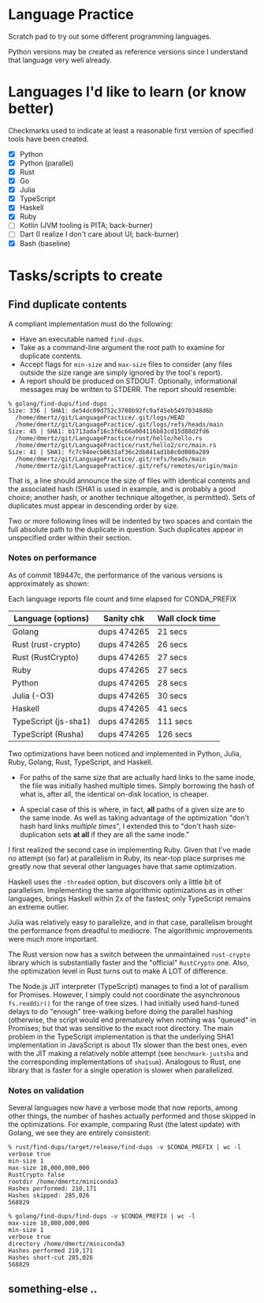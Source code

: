 # Language Practice

Scratch pad to try out some different programming languages.

Python versions may be created as reference versions since I understand 
that language very well already.

# Languages I'd like to learn (or know better)

Checkmarks used to indicate at least a reasonable first version of specified tools have been created.

- [x] Python
- [x] Python (parallel)
- [x] Rust
- [x] Go
- [x] Julia
- [x] TypeScript
- [x] Haskell
- [x] Ruby
- [ ] Kotlin (JVM tooling is PITA; back-burner)
- [ ] Dart (I realize I don't care about UI; back-burner)
- [x] Bash (baseline)

# Tasks/scripts to create

## Find duplicate contents

A compliant implementation must do the following:

* Have an executable named `find-dups`.
* Take as a command-line argument the root path to examine for duplicate contents.
* Accept flags for `min-size` and `max-size` files to consider (any files outside the size range are simply ignored by the tool's report).
* A report should be produced on STDOUT. Optionally, informational messages may be written to STDERR.  The report should resemble:

```
% golang/find-dups/find-dups .
Size: 336 | SHA1: de54dc09d752c3708b92fc9af45eb54970348d6b
  /home/dmertz/git/LanguagePractice/.git/logs/HEAD
  /home/dmertz/git/LanguagePractice/.git/logs/refs/heads/main
Size: 45 | SHA1: b1713adaf16c3f6c66a004116b83cd15d88d2fd6
  /home/dmertz/git/LanguagePractice/rust/hello/hello.rs
  /home/dmertz/git/LanguagePractice/rust/hello2/src/main.rs
Size: 41 | SHA1: fc7c94eecb0631af36c2db841ad1b8c0d080a289
  /home/dmertz/git/LanguagePractice/.git/refs/heads/main
  /home/dmertz/git/LanguagePractice/.git/refs/remotes/origin/main
```

That is, a line should announce the size of files with identical contents
and the associated hash (SHA1 is used in example, and is probably a good
choice; another hash, or another technique altogether, is permitted). Sets
of duplicates must appear in descending order by size.

Two or more following lines will be indented by two spaces and contain the
full absolute path to the duplicate in question. Such duplicates appear in
unspecified order within their section.

### Notes on performance

As of commit 189447c, the performance of the various versions is approximately
as shown:

Each language reports file count and time elapsed for CONDA_PREFIX

| Language (options)   | Sanity chk  | Wall clock time
|----------------------|-------------|----------------
| Golang               | dups 474265 | 21 secs
| Rust (rust-crypto)   | dups 474265 | 26 secs
| Rust (RustCrypto)    | dups 474265 | 27 secs
| Ruby                 | dups 474265 | 27 secs
| Python               | dups 474265 | 28 secs
| Julia (-O3)          | dups 474265 | 30 secs
| Haskell              | dups 474265 | 41 secs
| TypeScript (js-sha1) | dups 474265 | 111 secs
| TypeScript (Rusha)   | dups 474265 | 126 secs

Two optimizations have been noticed and implemented in Python, Julia, Ruby,
Golang, Rust, TypeScript, and Haskell. 

* For paths of the same size that are actually hard links to the same inode,
the file was initially hashed multiple times.  Simply borrowing the hash of
what is, after all, the identical on-disk location, is cheaper.

* A special case of this is where, in fact, **all** paths of a given size are
to the same inode.  As well as taking advantage of the optimization "don't hash
hard links *multiple times*", I extended this to "don't hash size-duplication
sets **at all** if they are all the same inode." 

I first realized the second case in implementing Ruby.  Given that I've made no
attempt (so far) at parallelism in Ruby, its near-top place surprises me
greatly now that several other languages have that same optimization.

Haskell uses the `-threaded` option, but discovers only a little bit of
parallelism.  Implementing the same algorithmic optimizations as in other
languages, brings Haskell within 2x of the fastest; only TypeScript 
remains an extreme outlier.

Julia was relatively easy to parallelize, and in that case, parallelism
brought the performance from dreadful to mediocre.  The algorithmic
improvements were much more important.

The Rust version now has a switch  between the unmaintained `rust-crypto`
library which is substantially faster and the "official" `RustCrypto` one.
Also, the optimization level in Rust turns out to make A LOT of difference.

The Node.js JIT interpreter (TypeScript) manages to find a lot of parallism for
Promises. However, I simply could not coordinate the asynchronous
`fs.readdir()` for the range of tree sizes.  I had initially used hand-tuned
delays to do "enough" tree-walking before doing the parallel hashing
(otherwise, the script would end prematurely when nothing was "queued" in
Promises; but that was sensitive to the exact root directory.  The main problem
in the TypeScript implementation is that the underlying SHA1 implementation in
JavaScript is about 11x slower than the best ones, even with the JIT making a
relatively noble attempt (see `benchmark-justsha` and the corresponding
implementations of `sha1sum`). Analogous to Rust, one library that is faster
for a single operation is slower when parallelized.

### Notes on validation

Several languages now have a verbose mode that now reports, among other
things, the number of hashes actually performed and those skipped in the
optimizations.  For example, comparing Rust (the latest update) with Golang,
we see they are entirely consistent:

```
% rust/find-dups/target/release/find-dups -v $CONDA_PREFIX | wc -l
verbose true
min-size 1
max-size 10,000,000,000
RustCrypto false
rootdir /home/dmertz/miniconda3
Hashes performed: 210,171
Hashes skipped: 285,026
568829

% golang/find-dups/find-dups -v $CONDA_PREFIX | wc -l
max-size 10,000,000,000
min-size 1
verbose true
directory /home/dmertz/miniconda3
Hashes performed 210,171
Hashes short-cut 285,026
568829
```

## something-else ..
